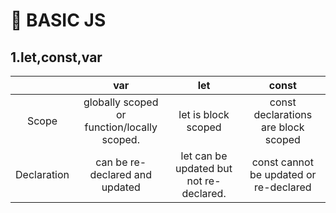 # :green_apple: BASIC JS

## 1.let,const,var

|       | var                       | let         | const          |
|:---:   | :---:                     |    :----:   |          :---: |
| Scope | globally scoped or<br> function/locally scoped.  | let is block scoped | const declarations are block scoped |
| Declaration | can be re-declared and updated | let can be updated but not re-declared.| const cannot be updated or re-declared|


